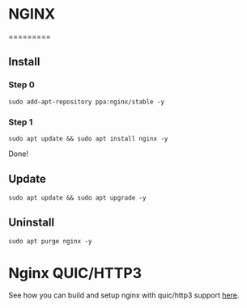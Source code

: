 # NGINX

=========

## Install

### Step 0

```
sudo add-apt-repository ppa:nginx/stable -y
```

### Step 1

```
sudo apt update && sudo apt install nginx -y
```

Done!

## Update

```
sudo apt update && sudo apt upgrade -y
```

## Uninstall

```
sudo apt purge nginx -y
```


# Nginx QUIC/HTTP3

See how you can build and setup nginx with quic/http3 support [here](https://github.com/fahadlabs/nginxQUIC).
